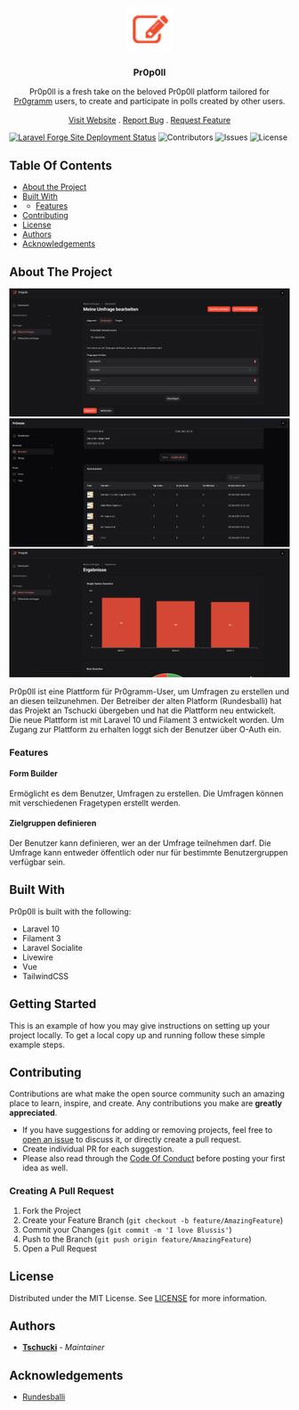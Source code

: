 <br/>
<p align="center">
  <a href="https://github.com/pr0p0ll/pr0p0ll">
    <img src="resources/assets/imgs/pr0p0ll.png" alt="Logo" width="80" height="80">
  </a>

<h3 align="center">Pr0p0ll</h3>

  <p align="center">
    Pr0p0ll is a fresh take on the beloved Pr0p0ll platform tailored for <a href="https://pr0gramm.com">Pr0gramm</a> users, to create and participate in polls created by other users.
    <br/>
    <br/>
    <a href="https://pr0p0ll.com">Visit Website</a>
    .
    <a href="https://github.com/pr0p0ll/pr0p0ll/issues">Report Bug</a>
    .
    <a href="https://github.com/pr0p0ll/pr0p0ll/issues">Request Feature</a>
  </p>
</p>

[![Laravel Forge Site Deployment Status](https://img.shields.io/endpoint?url=https%3A%2F%2Fforge.laravel.com%2Fsite-badges%2F3936ac5a-a184-4514-83d2-65bcbc93581f%3Fdate%3D1%26commit%3D1&style=plastic)](https://forge.laravel.com) ![Contributors](https://img.shields.io/github/contributors/pr0p0ll/pr0p0ll?color=dark-green) ![Issues](https://img.shields.io/github/issues/pr0p0ll/pr0p0ll) ![License](https://img.shields.io/github/license/pr0p0ll/pr0p0ll)

## Table Of Contents

* [About the Project](#about-the-project)
* [Built With](#built-with)
* * [Features](#features)
* [Contributing](#contributing)
* [License](#license)
* [Authors](#authors)
* [Acknowledgements](#acknowledgements)

## About The Project

![Screen Shot](art/targetgroup-screenshot.png)
![Screen Shot](art/participate-screenshot.png)
![Screen Shot](art/results-screenshot.png)

Pr0p0ll ist eine Plattform für Pr0gramm-User, um Umfragen zu erstellen und an diesen teilzunehmen. Der Betreiber der alten Platform (Rundesballi) hat das Projekt an Tschucki übergeben und hat die Plattform neu entwickelt. Die neue Plattform ist mit Laravel 10 und Filament 3 entwickelt worden. Um Zugang zur Plattform zu erhalten loggt sich der Benutzer über O-Auth ein.

### Features

#### Form Builder
Ermöglicht es dem Benutzer, Umfragen zu erstellen. Die Umfragen können mit verschiedenen Fragetypen erstellt werden.
#### Zielgruppen definieren
Der Benutzer kann definieren, wer an der Umfrage teilnehmen darf. Die Umfrage kann entweder öffentlich oder nur für bestimmte Benutzergruppen verfügbar sein.

## Built With

Pr0p0ll is built with the following:
* Laravel 10
* Filament 3
* Laravel Socialite
* Livewire
* Vue
* TailwindCSS

## Getting Started

This is an example of how you may give instructions on setting up your project locally.
To get a local copy up and running follow these simple example steps.

## Contributing

Contributions are what make the open source community such an amazing place to learn, inspire, and create. Any
contributions you make are **greatly appreciated**.

* If you have suggestions for adding or removing projects, feel free
  to [open an issue](https://github.com/pr0p0ll/pr0p0ll/issues/new) to discuss it, or directly create a pull request.
* Create individual PR for each suggestion.
* Please also read through the [Code Of Conduct](https://github.com/pr0p0ll/pr0p0ll/blob/main/CODE_OF_CONDUCT.md) before
  posting your first idea as well.

### Creating A Pull Request

1. Fork the Project
2. Create your Feature Branch (`git checkout -b feature/AmazingFeature`)
3. Commit your Changes (`git commit -m 'I love Blussis'`)
4. Push to the Branch (`git push origin feature/AmazingFeature`)
5. Open a Pull Request

## License

Distributed under the MIT License. See [LICENSE](https://github.com/pr0p0ll/pr0p0ll/blob/main/LICENSE.md) for more
information.

## Authors

* **[Tschucki](https://github.com/Tschucki)** - *Maintainer*

## Acknowledgements

* [Rundesballi](https://github.com/RundesBalli)
